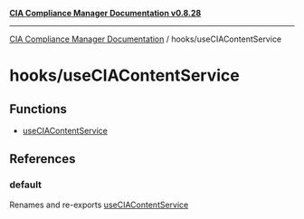 [**CIA Compliance Manager Documentation v0.8.28**](../../README.md)

***

[CIA Compliance Manager Documentation](../../modules.md) / hooks/useCIAContentService

# hooks/useCIAContentService

## Functions

- [useCIAContentService](functions/useCIAContentService.md)

## References

### default

Renames and re-exports [useCIAContentService](functions/useCIAContentService.md)
